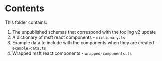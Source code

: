 # Contents

This folder contains:

1. The unpublished schemas that correspond with the tooling v2 update
2. A dictionary of msft react components - `dictionary.ts`
3. Example data to include with the components when they are created - `example-data.ts`
4. Wrapped msft react components - `wrapped-components.ts`
